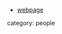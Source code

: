
* [webpage](https://www.phys.sci.osaka-u.ac.jp/en/research_groups/group/02-1_hashimoto/hashimoto/index.html)

category: people

